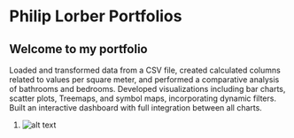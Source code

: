 # Philip Lorber Portfolios

## Welcome to my portfolio

Loaded and transformed data from a CSV file, created calculated columns related to values per square meter, and performed a comparative analysis of bathrooms and bedrooms. Developed visualizations including bar charts, scatter plots, Treemaps, and symbol maps, incorporating dynamic filters. Built an interactive dashboard with full integration between all charts.

1. ![alt text](https://github.com/philipo0/portfolio/blob/main/images/test.png)

